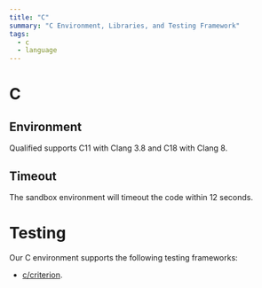 ```yaml
---
title: "C"
summary: "C Environment, Libraries, and Testing Framework"
tags:
  - c
  - language
---
```


# C

## Environment

Qualified supports C11 with Clang 3.8 and C18 with Clang 8.

## Timeout

The sandbox environment will timeout the code within 12 seconds.

# Testing

Our C environment supports the following testing frameworks:

- [c/criterion](/kb/languages/c/criterion).
